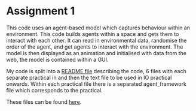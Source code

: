 # Assignment 1

This code uses an agent-based model which captures behaviour within an environment. This code builds agents within a space and gets them to interact with each other. It can read in environmental data, randomise the order of the agent, and get agents to interact with the environment. The model is then displayed as an animation and initialised with data from the web, the model is contained within a GUI.

My code is split into a [README file](https://github.com/eleanorb19/eleanorb19.github.io/blob/9b1d313d9ad0c32ecc1de151fbb8a3bdefd3db47/README.md) describing the code, 6 files with each separate practical in and then the text file to be used in IO practical onwards. Within each practical file there is a separated agent_framework file which corresponds to the practical. 

These files can be found [here](https://github.com/eleanorb19/eleanorb19.github.io).

